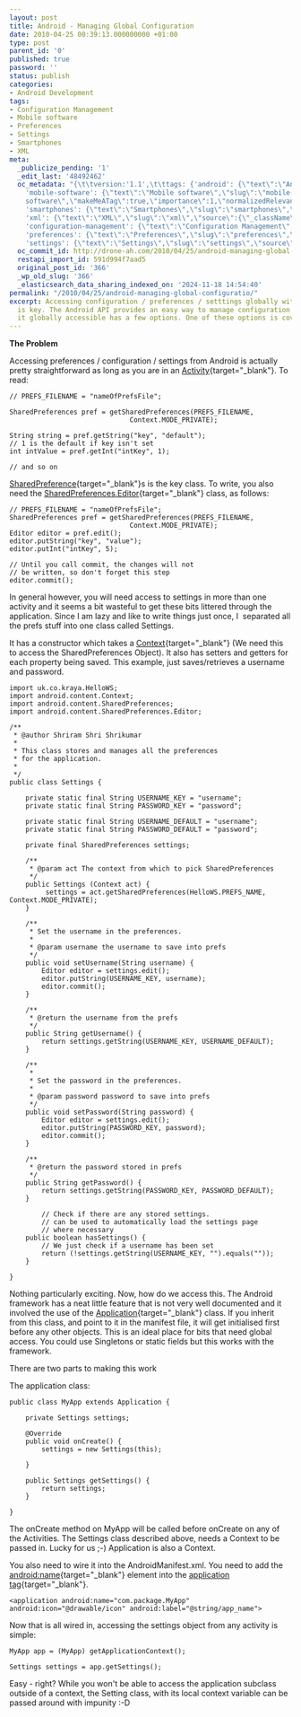 ```yaml
---
layout: post
title: Android - Managing Global Configuration
date: 2010-04-25 00:39:13.000000000 +01:00
type: post
parent_id: '0'
published: true
password: ''
status: publish
categories:
- Android Development
tags:
- Configuration Management
- Mobile software
- Preferences
- Settings
- Smartphones
- XML
meta:
  _publicize_pending: '1'
  _edit_last: '48492462'
  oc_metadata: "{\t\tversion:'1.1',\t\ttags: {'android': {\"text\":\"Android\",\"slug\":\"android\",\"source\":{\"_className\":\"SocialTag\",\"url\":\"http://d.opencalais.com/dochash-1/423e44ed-aa17-3c20-a657-f4c9bfe2fb57/SocialTag/1\",\"subjectURL\":null,\"type\":{\"_className\":\"ArtifactType\",\"url\":\"http://s.opencalais.com/1/type/tag/SocialTag\",\"name\":\"SocialTag\"},\"name\":\"Android\",\"makeMeATag\":true,\"importance\":1,\"normalizedRelevance\":1},\"bucketName\":\"current\",\"bucketPlacement\":\"auto\",\"_className\":\"Tag\"},
    'mobile-software': {\"text\":\"Mobile software\",\"slug\":\"mobile-software\",\"source\":{\"_className\":\"SocialTag\",\"url\":\"http://d.opencalais.com/dochash-1/423e44ed-aa17-3c20-a657-f4c9bfe2fb57/SocialTag/2\",\"subjectURL\":null,\"type\":{\"_className\":\"ArtifactType\",\"url\":\"http://s.opencalais.com/1/type/tag/SocialTag\",\"name\":\"SocialTag\"},\"name\":\"Mobile
    software\",\"makeMeATag\":true,\"importance\":1,\"normalizedRelevance\":1},\"bucketName\":\"current\",\"bucketPlacement\":\"auto\",\"_className\":\"Tag\"},
    'smartphones': {\"text\":\"Smartphones\",\"slug\":\"smartphones\",\"source\":{\"_className\":\"SocialTag\",\"url\":\"http://d.opencalais.com/dochash-1/423e44ed-aa17-3c20-a657-f4c9bfe2fb57/SocialTag/5\",\"subjectURL\":null,\"type\":{\"_className\":\"ArtifactType\",\"url\":\"http://s.opencalais.com/1/type/tag/SocialTag\",\"name\":\"SocialTag\"},\"name\":\"Smartphones\",\"makeMeATag\":true,\"importance\":1,\"normalizedRelevance\":1},\"bucketName\":\"current\",\"bucketPlacement\":\"auto\",\"_className\":\"Tag\"},
    'xml': {\"text\":\"XML\",\"slug\":\"xml\",\"source\":{\"_className\":\"Entity\",\"url\":\"http://d.opencalais.com/genericHasher-1/0ace00c6-2b9f-32c2-8949-82a0f6c6b444\",\"subjectURL\":null,\"type\":{\"_className\":\"ArtifactType\",\"url\":\"http://s.opencalais.com/1/type/em/e/Technology\",\"name\":\"Technology\"},\"name\":\"XML\",\"rawRelevance\":0.192,\"normalizedRelevance\":0.192},\"bucketName\":\"current\",\"bucketPlacement\":\"auto\",\"_className\":\"Tag\"},
    'configuration-management': {\"text\":\"Configuration Management\",\"slug\":\"configuration-management\",\"source\":null,\"bucketName\":\"current\",\"bucketPlacement\":\"auto\",\"_className\":\"Tag\"},
    'preferences': {\"text\":\"Preferences\",\"slug\":\"preferences\",\"source\":null,\"bucketName\":\"current\",\"bucketPlacement\":\"auto\",\"_className\":\"Tag\"},
    'settings': {\"text\":\"Settings\",\"slug\":\"settings\",\"source\":null,\"bucketName\":\"current\",\"bucketPlacement\":\"auto\",\"_className\":\"Tag\"}}\t}"
  oc_commit_id: http://drone-ah.com/2010/04/25/android-managing-global-configuratio/1272155960
  restapi_import_id: 591d994f7aad5
  original_post_id: '366'
  _wp_old_slug: '366'
  _elasticsearch_data_sharing_indexed_on: '2024-11-18 14:54:40'
permalink: "/2010/04/25/android-managing-global-configuratio/"
excerpt: Accessing configuration / preferences / setttings globally within an application
  is key. The Android API provides an easy way to manage configuration but making
  it globally accessible has a few options. One of these options is covered here
---
```


**The Problem**

Accessing preferences / configuration / settings from Android is
actually pretty straightforward as long as you are in an
[Activity](http://developer.android.com/reference/android/app/Activity.html "Activity"){target="_blank"}.
To read:

    // PREFS_FILENAME = "nameOfPrefsFile";

    SharedPreferences pref = getSharedPreferences(PREFS_FILENAME,
                                  Context.MODE_PRIVATE);

    String string = pref.getString("key", "default");
    // 1 is the default if key isn't set
    int intValue = pref.getInt("intKey", 1); 

    // and so on

[SharedPreference](http://developer.android.com/reference/android/content/SharedPreferences.html "SharedPreferences"){target="_blank"}s
is the key class. To write, you also need the
[SharedPreferences.Editor](http://developer.android.com/reference/android/content/SharedPreferences.Editor.html){target="_blank"}
class, as follows:

    // PREFS_FILENAME = "nameOfPrefsFile";
    SharedPreferences pref = getSharedPreferences(PREFS_FILENAME,
                                  Context.MODE_PRIVATE);
    Editor editor = pref.edit();
    editor.putString("key", "value");
    editor.putInt("intKey", 5);  

    // Until you call commit, the changes will not
    // be written, so don't forget this step
    editor.commit();

In general however, you will need access to settings in more than one
activity and it seems a bit wasteful to get these bits littered through
the application. Since I am lazy and like to write things just once, I
 separated all the prefs stuff into one class called Settings.

It has a constructor which takes a
[Context](http://developer.android.com/reference/android/content/Context.html "Context"){target="_blank"}
(We need this to access the SharedPreferences Object). It also has
setters and getters for each property being saved. This example, just
saves/retrieves a username and password.

    import uk.co.kraya.HelloWS;
    import android.content.Context;
    import android.content.SharedPreferences;
    import android.content.SharedPreferences.Editor;

    /**
     * @author Shriram Shri Shrikumar
     *
     * This class stores and manages all the preferences
     * for the application.
     *
     */
    public class Settings {

        private static final String USERNAME_KEY = "username";
        private static final String PASSWORD_KEY = "password";

        private static final String USERNAME_DEFAULT = "username";
        private static final String PASSWORD_DEFAULT = "password";

        private final SharedPreferences settings;

        /**
         * @param act The context from which to pick SharedPreferences
         */
        public Settings (Context act) {
             settings = act.getSharedPreferences(HelloWS.PREFS_NAME, Context.MODE_PRIVATE);
        }

        /**
         * Set the username in the preferences.
         *
         * @param username the username to save into prefs
         */
        public void setUsername(String username) {
            Editor editor = settings.edit();
            editor.putString(USERNAME_KEY, username);
            editor.commit();
        }

        /**
         * @return the username from the prefs
         */
        public String getUsername() {
            return settings.getString(USERNAME_KEY, USERNAME_DEFAULT);
        }

        /**
         *
         * Set the password in the preferences.
         *
         * @param password password to save into prefs
         */
        public void setPassword(String password) {
            Editor editor = settings.edit();
            editor.putString(PASSWORD_KEY, password);
            editor.commit();
        }

        /**
         * @return the password stored in prefs
         */
        public String getPassword() {
            return settings.getString(PASSWORD_KEY, PASSWORD_DEFAULT);
        }

            // Check if there are any stored settings.
            // can be used to automatically load the settings page
            // where necessary
        public boolean hasSettings() {
            // We just check if a username has been set
            return (!settings.getString(USERNAME_KEY, "").equals(""));
        }

    }

Nothing particularly exciting. Now, how do we access this. The Android
framework has a neat little feature that is not very well documented and
it involved the use of the
[Application](http://developer.android.com/reference/android/app/Application.html){target="_blank"}
class. If you inherit from this class, and point to it in the manifest
file, it will get initialised first before any other objects. This is an
ideal place for bits that need global access. You could use Singletons
or static fields but this works with the framework.

There are two parts to making this work

The application class:

    public class MyApp extends Application {

        private Settings settings;

        @Override
        public void onCreate() {
            settings = new Settings(this);

        }

        public Settings getSettings() {
            return settings;
        }

    }

The onCreate method on MyApp will be called before onCreate on any of
the Activities. The Settings class described above, needs a Context to
be passed in. Lucky for us ;-) Application is also a Context.

You also need to wire it into the AndroidManifest.xml. You need to add
the
[android:name](http://developer.android.com/guide/topics/manifest/application-element.html#nm){target="_blank"}
element into the [application
tag](http://developer.android.com/guide/topics/manifest/application-element.html){target="_blank"}.

    <application android:name="com.package.MyApp" android:icon="@drawable/icon" android:label="@string/app_name">

Now that is all wired in, accessing the settings object from any
activity is simple:

    MyApp app = (MyApp) getApplicationContext();

    Settings settings = app.getSettings();

Easy - right? While you won\'t be able to access the application
subclass outside of a context, the Setting class, with its local context
variable can be passed around with impunity :-D
